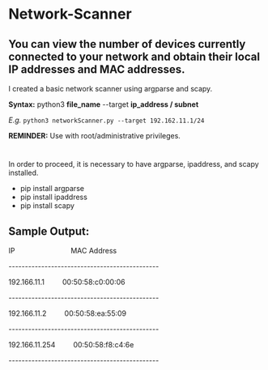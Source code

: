 # Network-Scanner
You can view the number of devices currently connected to your network and obtain their local IP addresses and MAC addresses.
--
I created a basic network scanner using argparse and scapy.

**Syntax:** python3 **file_name** --target **ip_address / subnet**

*E.g.* `python3 networkScanner.py --target 192.162.11.1/24`

**REMINDER:** Use with root/administrative privileges.
#
In order to proceed, it is necessary to have argparse, ipaddress, and scapy installed.
* pip install argparse
* pip install ipaddress
* pip install scapy 

 ## **Sample Output:**
IP   &nbsp;&nbsp;&nbsp;&nbsp;&nbsp;&nbsp; &nbsp;&nbsp;&nbsp;&nbsp;&nbsp;&nbsp;&nbsp;&nbsp;&nbsp;&nbsp;&nbsp;&nbsp; &nbsp;&nbsp;&nbsp;&nbsp;&nbsp;&nbsp;  MAC Address

_----------------------------------------------_

192.166.11.1 &nbsp;&nbsp;&nbsp;&nbsp;&nbsp;&nbsp;&nbsp; 00:50:58:c0:00:06 

_----------------------------------------------_

192.166.11.2 &nbsp;&nbsp;&nbsp;&nbsp;&nbsp;&nbsp;&nbsp; 00:50:58:ea:55:09

_----------------------------------------------_

192.166.11.254 &nbsp;&nbsp;&nbsp;&nbsp;&nbsp;&nbsp;&nbsp; 00:50:58:f8:c4:6e

_----------------------------------------------_
